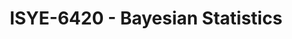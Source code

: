 ---
layout: course
title: ISYE-6420 - Bayesian Statistics
aliases: BS
course_id: ISYE-6420
permalink: /ISYE-6420/
avg_difficulty: 3.21
avg_rating: 2.83
avg_workload: 12.33
course_number: 6420
---